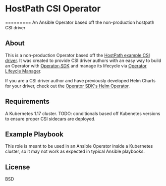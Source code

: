 # HostPath CSI Operator
=========
An Ansible Operator based off the non-production hostpath CSI driver

About
-------
This is a non-production Operator based off the [HostPath example CSI driver](https://github.com/kubernetes-csi/csi-driver-host-path). It was created to provide CSI driver authors with an easy way to build an Operator with [Operator-SDK](https://github.com/operator-framework/operator-sdk) and manage its lifecycle via [Operator Lifeycle Manager](https://github.com/operator-framework/operator-lifecycle-manager).

If you are a CSI driver author and have previously developed Helm Charts for your driver, check out the [Operator SDK's Helm Operator](https://github.com/operator-framework/operator-sdk/tree/master/doc/helm).

Requirements
------------

A Kubernetes 1.17 cluster.
TODO: conditionals based off Kubenetes versions to ensure proper CSI sidecars are deployed.

Example Playbook
----------------

This role is meant to be used in an Ansible Operator inside a Kubernetes cluster, so it may not work as expected in typical Ansible playbooks.

License
-------

BSD
